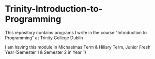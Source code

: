 # Trinity-Introduction-to-Programming
This repository contains programs I write in the course "Introduction to Programming" at Trinity College Dublin

I am having this module in Michaelmas Term & Hillary Term, Junior Fresh Year (Semester 1 & Semester 2 in Year 1)
